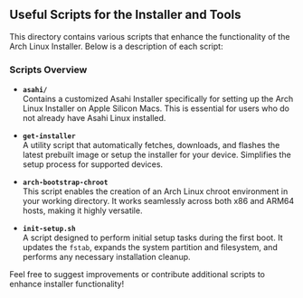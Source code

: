 ## Useful Scripts for the Installer and Tools

This directory contains various scripts that enhance the functionality of the Arch Linux Installer. Below is a description of each script:

### Scripts Overview

- **`asahi/`**  
  Contains a customized Asahi Installer specifically for setting up the Arch Linux Installer on Apple Silicon Macs. 
  This is essential for users who do not already have Asahi Linux installed.

- **`get-installer`**  
  A utility script that automatically fetches, downloads, and flashes the latest prebuilt image or setup the installer for your device. Simplifies the setup process for supported devices.

- **`arch-bootstrap-chroot`**  
  This script enables the creation of an Arch Linux chroot environment in your working directory. It works seamlessly across both x86 and ARM64 hosts, making it highly versatile.

- **`init-setup.sh`**  
  A script designed to perform initial setup tasks during the first boot. It updates the `fstab`, expands the system partition and filesystem, and performs any necessary installation cleanup.

Feel free to suggest improvements or contribute additional scripts to enhance installer functionality!